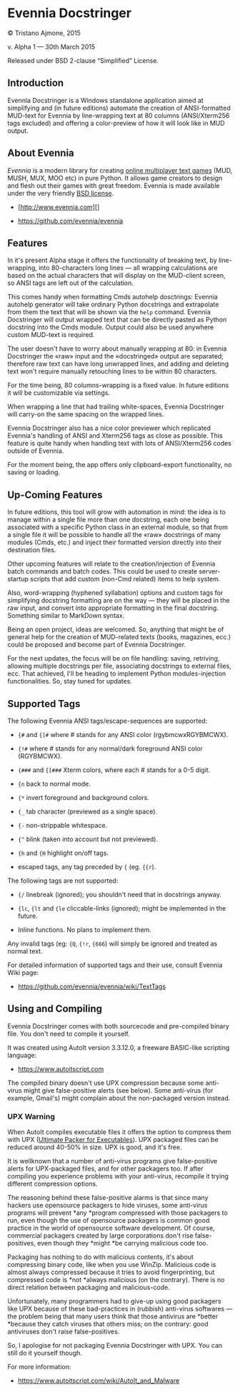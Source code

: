 # Evennia Docstringer

© Tristano Ajmone, 2015

v. Alpha 1 — 30th March 2015

Released under BSD 2-clause “Simplified” License.

## Introduction

Evennia Docstringer is a Windows standalone application aimed at simplifying and (in future editions) automate the creation of ANSI-formatted MUD-text for Evennia by line-wrapping text at 80 columns (ANSI/Xterm256 tags excluded) and offering a color-preview of how it will look like in MUD output.

## About Evennia

*Evennia* is a modern library for creating [online multiplayer text games][] (MUD, MUSH, MUX, MOO etc) in pure Python. It allows game creators to design and flesh out their games with great freedom. Evennia is made available under the very friendly [BSD license][].

-   [http://www.evennia.com][]

-   <https://github.com/evennia/evennia>

## Features

In it's present Alpha stage it offers the functionality of breaking text, by line-wrapping, into 80-characters long lines — all wrapping calculations are based on the actual characters that will display on the MUD-client screen, so ANSI tags are left out of the calculation.

This comes handy when formatting Cmds autohelp dosctrings: Evennia autohelp generator will take ordinary Python docstrings and extrapolate from them the text that will be shown via the `help` command. Evennia Docstringer will output wrapped text that can be directly pasted as Python docstring into the Cmds module. Output could also be used anywhere custom MUD-text is required.

The user doesn't have to worry about manually wrapping at 80: in Evennia Docstringer the «raw» input and the «docstringed» output are separated; therefore raw text can have long unwrapped lines, and adding and deleting text won't require manually retouching lines to be within 80 characters.

For the time being, 80 columns-wrapping is a fixed value. In future editions it will be customizable via settings.

When wrapping a line that had trailing white-spaces, Evennia Docstringer will carry-on the same spacing on the wrapped lines.

Evennia Docstringer also has a nice color previewer which replicated Evennia's handling of ANSI and Xterm256 tags as close as possible. This feature is quite handy when handling text with lots of ANSI/Xterm256 codes outside of Evennia.

For the moment being, the app offers only clipboard-export functionality, no saving or loading.

## Up-Coming Features

In future editions, this tool will grow with automation in mind: the idea is to manage within a single file more than one docstring, each one being associated with a specific Python class in an external module, so that from a single file it will be possible to handle all the «raw» docstrings of many modules (Cmds, etc.) and inject their formatted version directly into their destination files.

Other upcoming features will relate to the creation/injection of Evennia batch commands and batch codes. This could be used to create server-startup scripts that add custom (non-Cmd related) items to help system.

Also, word-wrapping (hyphened syllabation) options and custom tags for simplifying docstring formatting are on the way — they will be placed in the raw input, and convert into appropriate formatting in the final docstring. Something similar to MarkDown syntax.

Being an open project, ideas are welcomed. So, anything that might be of general help for the creation of MUD-related texts (books, magazines, ecc.) could be proposed and become part of Evennia Docstringer.

For the next updates, the focus will be on file handling: saving, retriving, allowing multiple docstrings per file, associating docstrings to external files, ecc. That achieved, I'll be heading to implement Python modules-injection functionalities. So, stay tuned for updates.

## Supported Tags

The following Evennia ANSI tags/escape-sequences are supported:

-   `{#` and `{[#` where \# stands for any ANSI color (rgybmcwxRGYBMCWX).

-   `{!#` where \# stands for any normal/dark foreground ANSI color (RGYBMCWX).

-   `{###` and `{[###` Xterm colors, where each \# stands for a 0-5 digit.

-   `{n` back to normal mode.

-   `{*` invert foreground and background colors.

-   `{_` tab character (previewed as a single space).

-   `{-` non-strippable whitespace.

-   `{^` blink (taken into account but not previewed).

-   `{h` and `{H` highlight on/off tags.

-   escaped tags, any tag preceded by `{` (eg. `{{r`).

The following tags are not supported:

-   `{/` linebreak (ignored); you shouldn't need that in docstrings anyway.

-   `{lc`, `{lt` and `{le` cliccable-links (ignored); might be implemented in the future.

-   Inline functions. No plans to implement them.

Any invalid tags (eg: `{Q`, `{!r`, `{666`) will simply be ignored and treated as normal text.

For detailed information of supported tags and their use, consult Evennia Wiki page:

-   <https://github.com/evennia/evennia/wiki/TextTags>

## Using and Compiling

Evennia Docstringer comes with both sourcecode and pre-compiled binary file. You don't need to compile it yourself.

It was created using AutoIt version 3.3.12.0, a freeware BASIC-like scripting language:

-   <https://www.autoitscript.com>

The compiled binary doesn't use UPX compression because some anti-virus might give false-positive alerts (see below). Some anti-virus (for example, Gmail's) might complain about the non-packaged version instead.

### UPX Warning

When AutoIt compiles executable files it offers the option to compress them with UPX ([Ultimate Packer for Executables][]). UPX packaged files can be reduced around 40-50% in size. UPX is good, and it's free.

It is wellknown that a number of anti-virus programs give false-positive alerts for UPX-packaged files, and for other packagers too. If after compiling you experience problems with your anti-virus, recompile it trying different compression options.

The reasoning behind these false-positive alarms is that since many hackers use opensource packagers to hide viruses, some anti-virus programs will prevent *any *program compressed with those packagers to run, even though the use of opensource packagers is common good practice in the world of opensource software development. Of course, commercial packagers created by large corporations don't rise false-positives, even though they *might *be carrying malicious code too.

Packaging has nothing to do with malicious contents, it's about compressing binary code, like when you use WinZip. Malicious code is almost always compressed because it tries to avoid fingerprinting, but compressed code is *not *always malicious (on the contrary). There is no direct relation between packaging and malicious-code.

Unfortunately, many programmers had to give-up using good packagers like UPX because of these bad-practices in (rubbish) anti-virus softwares — the problem being that many users think that those antivirus are *better *because they catch viruses that others miss; on the contrary: good antiviruses don't raise false-positives.

So, I apologise for not packaging Evennia Docstringer with UPX. You can still do it yourself though.

For more information:

-   <https://www.autoitscript.com/wiki/AutoIt_and_Malware>

  [online multiplayer text games]: http://en.wikipedia.org/wiki/MUD
  [BSD license]: https://github.com/evennia/evennia/wiki/Licensing
  [http://www.evennia.com]: http://www.evennia.com/
  [Ultimate Packer for Executables]: http://en.wikipedia.org/wiki/UPX
